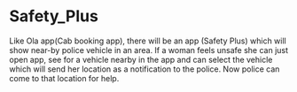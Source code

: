 # Safety_Plus
   Like Ola app(Cab booking app), there will be an app (Safety Plus) which will show near-by police vehicle in an area. If a woman feels unsafe she can just open app, see for a vehicle nearby in the app and can select the vehicle which will send her location as a notification to the police. Now police can come to that location for help.
